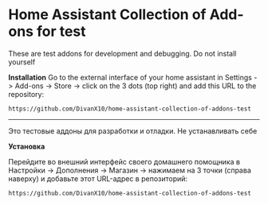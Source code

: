 # Home Assistant Collection of Add-ons for test

These are test addons for development and debugging. Do not install yourself

**Installation**
Go to the external interface of your home assistant in Settings -> Add-ons -> Store -> click on the 3 dots (top right) and add this URL to the repository:

```
https://github.com/DivanX10/home-assistant-collection-of-addons-test
```

---------
Это тестовые аддоны для разработки и отладки. Не устанавливать себе


**Установка**

Перейдите во внешний интерфейс своего домашнего помощника в Настройки -> Дополнения -> Магазин -> нажимаем на 3 точки (справа наверху) и добавьте этот URL-адрес в репозиторий:

```
https://github.com/DivanX10/home-assistant-collection-of-addons-test
```
